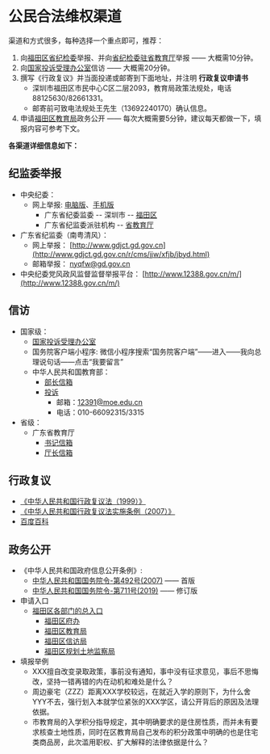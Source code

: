 # 公民合法维权渠道

渠道和方式很多，每种选择一个重点即可，推荐：

1. 向[福田区省纪检委](https://guangdong.12388.gov.cn/shenzhenshi/futianqu/)举报、并向[省纪检委驻省教育厅](https://guangdong.12388.gov.cn/pzjg/sjyu/)举报 —— 大概需10分钟。
2. 向[国家投诉受理办公室](http://wsxf.gjxfj.gov.cn/zfp/webroot_app/login.html?from=groupmessage&isappinstalled=0)信访 —— 大概需20分钟。
3. 撰写《行政复议》并当面投递或邮寄到下面地址，并注明 **行政复议申请书**
    - 深圳市福田区市民中心C区二层2093，教育局政策法规处，电话 88125630/82661331。
    - 邮寄前可致电法规处王先生（13692240170）确认信息。
4. 申请[福田区教育局](http://ysq.sz.gov.cn/citizenform.jsp?aType=0&depid=284)政务公开 —— 每次大概需要5分钟，建议每天都做一下，填报内容可参考下文。

**各渠道详细信息如下：**

## 纪监委举报

- 中央纪委：
    - 网上举报: [电脑版](http://www.12388.gov.cn)、[手机版](http://www.12388.gov.cn/mx) 
        - 广东省纪委监委 -- 深圳市 -- [福田区](https://guangdong.12388.gov.cn/shenzhenshi/futianqu/) 
        - 广东省纪监委派驻机构 -- [省教育厅](https://guangdong.12388.gov.cn/pzjg/sjyu/)
- 广东省纪监委（南粤清风）：
    - 网上举报： [http://www.gdjct.gd.gov.cn](http://www.gdjct.gd.gov.cn/r/cms/jjw/xfjb/jbyd.html)
    - 邮箱举报： <a href="mailto:nyqfw@gd.gov.cn">nyqfw@gd.gov.cn</a>
- 中央纪委党风政风监督监督举报平台： [http://www.12388.gov.cn/m/](http://www.12388.gov.cn/m/)

## 信访

- 国家级：
    - [国家投诉受理办公室](http://wsxf.gjxfj.gov.cn/zfp/webroot_app/login.html?from=groupmessage&isappinstalled=0)
    - 国务院客户端小程序: 微信小程序搜索“国务院客户端”——进入——我向总理说句话——点击“我要留言”
    - 中华人民共和国教育部：
        - [部长信箱](http://www.moe.gov.cn/jyb_hygq/hygq_bzxx/bzxx_wyly/)
        - [投诉](http://www.moe.gov.cn/jyb_hygq/hygq_tsjb/201505/t20150520_184529.html)
            - 邮箱：<a href="mailto:12391@moe.edu.cn">12391@moe.edu.cn</a>
            - 电话：010-66092315/3315
- 省级：
    - 广东省教育厅
        - [书记信箱](https://xf.gdedu.gov.cn/web/regist_main2.jsp?actType=addVisit&subtype=shuji)
        - [厅长信箱](https://xf.gdedu.gov.cn/web/regist_main2.jsp?actType=addVisit&subtype=tingzhang)

## 行政复议

- [《中华人民共和国行政复议法（1999）》](http://www.gov.cn/banshi/2005-08/21/content_25100.htm)
- [《中华人民共和国行政复议法实施条例（2007）》](http://www.gov.cn/flfg/2007-06/08/content_641926.htm)
- [百度百科](https://baike.baidu.com/item/中华人民共和国行政复议法/656119)

## 政务公开

- 《中华人民共和国政府信息公开条例》: 
    - [中华人民共和国国务院令-第492号(2007)](http://www.gov.cn/zhengce/content/2008-03/28/content_1734.htm) —— 首版
    - [中华人民共和国国务院令-第711号(2019)](http://www.gov.cn/zhengce/content/2019-04/15/content_5382991.htm) —— 修订版
- 申请入口
    - [福田区各部门的总入口](http://ysq.sz.gov.cn/subdept.jsp?deptid=214)
        - [福田区府办](http://ysq.sz.gov.cn/citizenform.jsp?aType=0&depid=592)
        - [福田区教育局](http://ysq.sz.gov.cn/citizenform.jsp?aType=0&depid=284)
        - [福田区信访局](http://ysq.sz.gov.cn/citizenform.jsp?aType=0&depid=766)
        - [福田区规划土地监察局](http://ysq.sz.gov.cn/citizenform.jsp?aType=0&depid=303)
- 填报举例
    - XXX擅自改变录取政策，事前没有通知，事中没有征求意见，事后不思悔改，坚持一错再错的内在动机和难处是什么？
    - 周边豪宅（ZZZ）距离XXX学校较远，在就近入学的原则下，为什么舍YYY不去，强行划入本就学位紧张的XXX学区，请公开背后的原因及法理依据。
    - 市教育局的入学积分指导规定，其中明确要求的是住房性质，而并未有要求核查土地性质，同时在区教育局自己发布的积分政策中明确的也是住宅类商品房，此次滥用职权、扩大解释的法律依据是什么？
